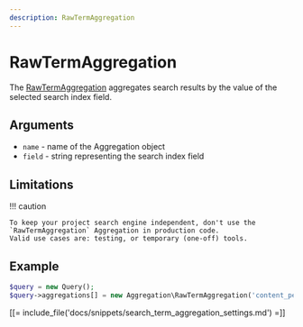```yaml
---
description: RawTermAggregation
---
```


# RawTermAggregation

The [RawTermAggregation](/api/php_api/php_api_reference/classes/Ibexa-Contracts-Core-Repository-Values-Content-Query-Aggregation-RawTermAggregation.html) aggregates search results by the value of the selected search index field.

## Arguments

- `name` - name of the Aggregation object
- `field` - string representing the search index field

## Limitations

!!! caution

    To keep your project search engine independent, don't use the `RawTermAggregation` Aggregation in production code.
    Valid use cases are: testing, or temporary (one-off) tools.

## Example

``` php
$query = new Query();
$query->aggregations[] = new Aggregation\RawTermAggregation('content_per_content_type', 'content_type_id_id');
```

[[= include_file('docs/snippets/search_term_aggregation_settings.md') =]]
